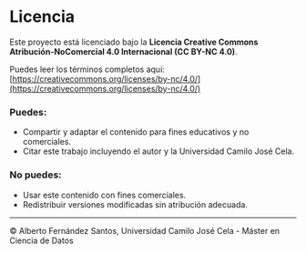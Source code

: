 # Licencia

Este proyecto está licenciado bajo la **Licencia Creative Commons Atribución-NoComercial 4.0 Internacional (CC BY-NC 4.0)**.

Puedes leer los términos completos aquí:  
[https://creativecommons.org/licenses/by-nc/4.0/](https://creativecommons.org/licenses/by-nc/4.0/)

### Puedes:
- Compartir y adaptar el contenido para fines educativos y no comerciales.
- Citar este trabajo incluyendo el autor y la Universidad Camilo José Cela.

### No puedes:
- Usar este contenido con fines comerciales.
- Redistribuir versiones modificadas sin atribución adecuada.

---

© Alberto Fernández Santos, Universidad Camilo José Cela - Máster en Ciencia de Datos
